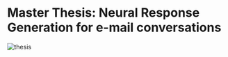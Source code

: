 
# Master Thesis: Neural Response Generation for e-mail conversations
<img src="misc/cover.jpg" witdh = "888" alt="thesis">